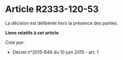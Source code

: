 # Article R2333-120-53

La décision est délibérée hors la présence des parties.

**Liens relatifs à cet article**

_Créé par_:

  - Décret n°2015-646 du 10 juin 2015 - art. 1
